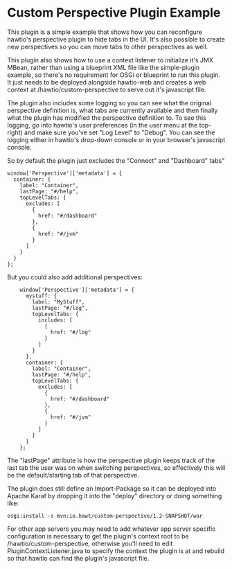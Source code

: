 # Custom Perspective Plugin Example

This plugin is a simple example that shows how you can reconfigure hawtio's perspective plugin to hide tabs in the UI.  It's also possible to create new perspectives so you can move tabs to other perspectives as well.

This plugin also shows how to use a context listener to initialize it's JMX MBean, rather than using a blueprint XML file like the simple-plugin example, so there's no requirement for OSGi or blueprint to run this plugin.  It just needs to be deployed alongside hawtio-web and creates a web context at /hawtio/custom-perspective to serve out it's javascript file.

The plugin also includes some logging so you can see what the original perspective definition is, what tabs are currently available and then finally what the plugin has modified the perspective definition to.  To see this logging, go into hawtio's user preferences (in the user menu at the top-right) and make sure you've set "Log Level" to "Debug".  You can see the logging either in hawtio's drop-down console or in your browser's javascript console.

So by default the plugin just excludes the "Connect" and "Dashboard" tabs"

```
window['Perspective']['metadata'] = {
  container: {
    label: "Container",
    lastPage: "#/help",
    topLevelTabs: {
      excludes: [
        {
          href: "#/dashboard"
        },
        {
          href: "#/jvm"
        }
      ]
    }
  }
};
```

But you could also add additional perspectives:

```
    window['Perspective']['metadata'] = {
      mystuff: {
        label: "MyStuff",
        lastPage: "#/log",
        topLevelTabs: {
          includes: [
            {
              href: "#/log"
            }
          ]
        }
      },
      container: {
        label: "Container",
        lastPage: "#/help",
        topLevelTabs: {
          excludes: [
            {
              href: "#/dashboard"
            },
            {
              href: "#/jvm"
            }
          ]
        }
      }
    };
```

The "lastPage" attribute is how the perspective plugin keeps track of the last tab the user was on when switching perspectives, so effectively this will be the default/starting tab of that perspective.

The plugin does still define an Import-Package so it can be deployed into Apache Karaf by dropping it into the "deploy" directory or doing something like:

```
osgi:install -s mvn:io.hawt/custom-perspective/1.2-SNAPSHOT/war
```

For other app servers you may need to add whatever app server specific configuration is necessary to get the plugin's context root to be /hawtio/custom-perspective, otherwise you'll need to edit PluginContextListener.java to specify the context the plugin is at and rebuild so that hawtio can find the plugin's javascript file.


